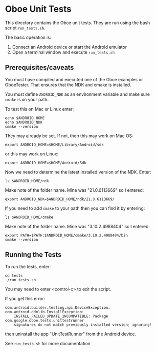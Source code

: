 # Oboe Unit Tests

This directory contains the Oboe unit tests. They are run using the bash script `run_tests.sh`. 

The basic operation is:

1. Connect an Android device or start the Android emulator
2. Open a terminal window and execute `run_tests.sh`

## Prerequisites/caveats

You must have compiled and executed one of the Oboe examples or OboeTester. That ensures that the NDK and cmake is installed.

You must define `ANDROID_NDK` as an environment variable and make sure `cmake` is on your path.

To test this on Mac or Linux enter:

    echo $ANDROID_HOME
    echo $ANDROID_NDK
    cmake --version

They may already be set. If not, then this may work on Mac OS:

    export ANDROID_HOME=$HOME/Library/Android/sdk
    
or this may work on Linux:

    export ANDROID_HOME=$HOME/Android/Sdk
    
Now we need to determine the latest installed version of the NDK. Enter:
    
    ls $ANDROID_HOME/ndk
    
Make note of the folder name. Mine was "21.0.6113669" so I entered:

    export ANDROID_NDK=$ANDROID_HOME/ndk/21.0.6113669/

If you need to add `cmake` to your path then you can find it by entering:

    ls $ANDROID_HOME/cmake
    
Make note of the folder name. Mine was "3.10.2.4988404" so I entered:
    
    export PATH=$PATH:$ANDROID_HOME/cmake/3.10.2.4988404/bin
    cmake --version
    
## Running the Tests

To run the tests, enter:

    cd tests
    ./run_tests.sh
    
You may need to enter \<control-c\> to exit the script.

If you get this error:

    com.android.builder.testing.api.DeviceException: com.android.ddmlib.InstallException:
        INSTALL_FAILED_UPDATE_INCOMPATIBLE: Package com.google.oboe.tests.unittestrunner
        signatures do not match previously installed version; ignoring!

then uninstall the app "UnitTestRunner" from the Android device.

See `run_tests.sh` for more documentation
